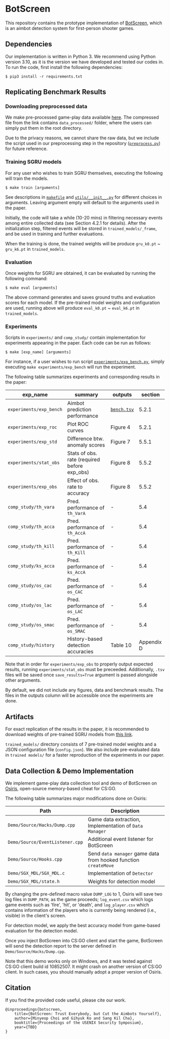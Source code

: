 # BotScreen

This repository contains the prototype implementation of [BotScreen](https://),
which is an aimbot detection system for first-person shooter games.

## Dependencies

Our implementation is written in Python 3. We recommend using Python version 3.10, as it is the version we have developed and tested our codes in. To run the code, first install the following dependencies:
```run
$ pip3 install -r requirements.txt
```

## Replicating Benchmark Results

### Downloading preprocessed data

We make pre-processed game-play data available [here](https://doi.org/10.5281/zenodo.8058051). The compressed file from the link contains `data_processed/` folder, where the users can simply put them in the root directory.

Due to the privacy reasons, we cannot share the raw data, but we include the script used in our preprocessing step in the repository ([`preprocess.py`](./preprocess.py)) for future reference.

### Training SGRU models

For any user who wishes to train SGRU themselves, executing the following will train the models.
```train
$ make train [arguments]
```
See descriptions in [`makefile`](./makefile) and [`utils/__init__.py`](./utils/__init__.py) for different choices in arguments. Leaving argument empty will default to the arguments used in the paper.

Initially, the code will take a while (10-20 mins) in filtering necessary events among entire collected data (see Section 4.2.1 for details). After the initialization step, filtered events will be stored in `trained_models/_frame`, and be used in training and further evaluations.

When the training is done, the trained weights will be produce `gru_k0.pt` ~ `gru_k6.pt` in `trained_models`.

<!--We make pre-filtered `_frame` available to download [here](https://).-->

### Evaluation

Once weights for SGRU are obtained, it can be evaluated by running the following command:
```eval
$ make eval [arguments]
```
The above command generates and saves ground truths and evaluation scores for each model. If the pre-trained model weights and configuration are used, running above will produce `eval_k0.pt` ~ `eval_k6.pt` in `trained_models`.

### Experiments

Scripts in `experiments/` and `comp_study/` contain implementation for experiments appearing in the paper. Each code can be run as follows:
```exp
$ make [exp_name] [arguments]
```
For instance, if a user wishes to run script [`experiments/exp_bench.py`](./experiments/exp_bench.py), simply executing `make experiments/exp_bench` will run the experiment.

The following table summarizes experiments and corresponding results in the paper:

| exp_name | summary | outputs | section |
| - | - | - | - |
| `experiments/exp_bench` | Aimbot prediction performance | [`bench.tsv`](./bench/bench.tsv) | 5.2.1 |
| `experiments/exp_roc` | Plot ROC curves | Figure 4 | 5.2.1 |
| `experiments/exp_std` | Difference btw. anomaly scores | Figure 7 | 5.5.1 |
| `experiments/stat_obs` | Stats of obs. rate (required before exp_obs) | Figure 8 | 5.5.2 |
| `experiments/exp_obs` | Effect of obs. rate to accuracy | Figure 8 | 5.5.2 |
| `comp_study/th_vara` | Pred. performance of `th_VarA` | - | 5.4 |
| `comp_study/th_acca` | Pred. performance of `th_AccA` | - | 5.4 |
| `comp_study/th_kill` | Pred. performance of `th_Kill` | - | 5.4 |
| `comp_study/ks_acca` | Pred. performance of `ks_AccA` | - | 5.4 |
| `comp_study/os_cac` | Pred. performance of `os_CAC` | - | 5.4 |
| `comp_study/os_lac` | Pred. performance of `os_LAC` | - | 5.4 |
| `comp_study/os_smac` | Pred. performance of `os_SMAC` | - | 5.4 |
| `comp_study/history` | History-based detection accuracies | Table 10 | Appendix D |

Note that in order for `experiments/exp_obs` to properly output expected results, running `experiments/stat_obs` must be preceeded. Additionally, `.tsv` files will be saved once `save_results=True` argument is passed alongside other arguments.

By default, we did not include any figures, data and benchmark results. The files in the outputs column will be accessible once the experiments are done.

## Artifacts

For exact replication of the results in the paper, it is recommended to download weights of pre-trained SGRU models from [this link](https://doi.org/10.5281/zenodo.8058051).

`trained_models/` directory consists of 7 pre-trained model weights and a JSON configuration file (`config.json`). We also include pre-evaluated data in `trained models/` for a faster reproduction of the experiments in our paper.

## Data Collection & Demo Implementation

We implement game-play data collection tool and demo of BotScreen on [Osiris](https://github.com/danielkrupinski/Osiris/tree/5af83362a69367fe3ed441a5e6218762a8196372), open-source memory-based cheat for CS:GO.

The following table summarizes major modifications done on Osiris:

| Path | Description |
| - | - |
| `Demo/Source/Hacks/Dump.cpp` | Game data extraction, Implementation of `Data Manager` |
| `Demo/Source/EventListener.cpp` | Additional event listener for BotScreen |
| `Demo/Source/Hooks.cpp` | Send `data manager` game data from hooked function `createMove` |
| `Demo/SGX_MDL/SGX_MDL.c` | Implementation of `Detector` |
| `Demo/SGX_MDL/state.h` | Weights for detection model |

By changing the pre-defined macro value `DUMP_LOG` to 1, Osiris will save two log files in `DUMP_PATH`, as the game proceeds; `log_event.csv` which logs game events such as 'fire', 'hit', or 'death', and `log_player.csv` which contains information of the players who is currently being rendered (i.e., visible) in the client's screen.

For detection model, we apply the best accuracy model from game-based evaluation for the detection model.

Once you inject BotScreen into CS:GO client and start the game, BotScreen will send the detection report to the server defined in `Demo/Source/Hacks/Dump.cpp`.

Note that this demo works only on Windows, and it was tested against CS:GO client build id 10852507. It might crash on another version of CS:GO client. In such cases, you should manually adopt a proper version of Osiris.

## Citation

If you find the provided code useful, please cite our work.
```
@inproceedings{botscreen,
    title={BotScreen: Trust Everybody, but Cut the Aimbots Yourself},
    author={Minyeop Choi and Gihyuk Ko and Sang Kil Cha},
    booktitle={Proceedings of the USENIX Security Symposium},
    year={TBD}
}
```
